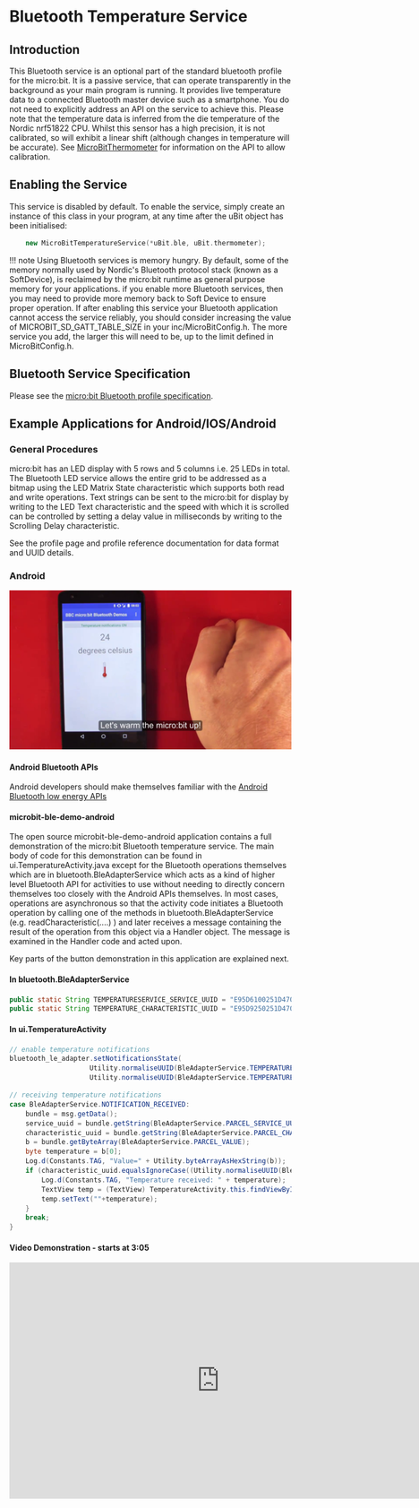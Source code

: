 # Bluetooth Temperature Service

## Introduction

This Bluetooth service is an optional part of the standard bluetooth profile for the micro:bit. It is a passive service, that can operate transparently in the
background as your main program is running. It provides live temperature data to a connected Bluetooth master device such as a smartphone. You do not need to explicitly address an API on the service to achieve this.
Please note that the temperature data is inferred from the die temperature of the Nordic nrf51822 CPU. Whilst this sensor has a high precision, it is not calibrated, so will exhibit
a linear shift (although changes in temperature will be accurate). See [MicroBitThermometer](/ubit/thermometer.md) for information on the API to allow calibration.

## Enabling the Service

This service is disabled by default. To enable the service, simply create an instance of this class in your program, at any time after the uBit object has been initialised:

```cpp
    new MicroBitTemperatureService(*uBit.ble, uBit.thermometer);
```

!!! note
    Using Bluetooth services is memory hungry. By default, some of the memory normally used by Nordic's Bluetooth protocol stack (known as a SoftDevice), is reclaimed by the micro:bit runtime as general purpose memory for your applications. if you enable more Bluetooth services, then you may need to provide more memory back to Soft Device to ensure proper operation. If after enabling this service your Bluetooth application cannot access the service reliably, you should consider increasing the value of MICROBIT_SD_GATT_TABLE_SIZE in your inc/MicroBitConfig.h. The more service you add, the larger this will need to be, up to the limit defined in MicroBitConfig.h.

## Bluetooth Service Specification

 Please see the [micro:bit Bluetooth profile specification](../resources/bluetooth/microbit-profile-V1.9-Level-2.pdf).

## Example Applications for Android/IOS/Android


### General Procedures

micro:bit has an LED display with 5 rows and 5 columns i.e. 25 LEDs in total. The Bluetooth LED service allows the entire grid to be addressed as a bitmap using the LED Matrix State characteristic which supports both read and write operations. Text strings can be sent to the micro:bit for display by writing to the LED Text characteristic and the speed with which it is scrolled can be controlled by setting a delay value in milliseconds by writing to the Scrolling Delay characteristic.


See the profile page and profile reference documentation for data format and UUID details.

### Android

<img src="../../resources/bluetooth/temperature_demo.png" alt="Temperature Demo">

#### Android Bluetooth APIs

Android developers should make themselves familiar with the [Android Bluetooth low energy APIs](http://developer.android.com/guide/topics/connectivity/bluetooth-le.html)

#### microbit-ble-demo-android

The open source microbit-ble-demo-android application contains a full demonstration of the micro:bit Bluetooth temperature service. The main body of code for this demonstration can be found in ui.TemperatureActivity.java except for the Bluetooth operations themselves which are in bluetooth.BleAdapterService which acts as a kind of higher level Bluetooth API for activities to use without needing to directly concern themselves too closely with the Android APIs themselves. In most cases, operations are asynchronous so that the activity code initiates a Bluetooth operation by calling one of the methods in bluetooth.BleAdapterService (e.g. readCharacteristic(....) ) and later receives a message containing the result of the operation from this object via a Handler object. The message is examined in the Handler code and acted upon.

Key parts of the button demonstration in this application are explained next.

#### In bluetooth.BleAdapterService

``` java
public static String TEMPERATURESERVICE_SERVICE_UUID = "E95D6100251D470AA062FA1922DFA9A8";
public static String TEMPERATURE_CHARACTERISTIC_UUID = "E95D9250251D470AA062FA1922DFA9A8";
```

#### In ui.TemperatureActivity

``` java
// enable temperature notifications
bluetooth_le_adapter.setNotificationsState(
                    Utility.normaliseUUID(BleAdapterService.TEMPERATURESERVICE_SERVICE_UUID), 
                    Utility.normaliseUUID(BleAdapterService.TEMPERATURE_CHARACTERISTIC_UUID), true)
```


```java
// receiving temperature notifications
case BleAdapterService.NOTIFICATION_RECEIVED:
    bundle = msg.getData();
    service_uuid = bundle.getString(BleAdapterService.PARCEL_SERVICE_UUID);
    characteristic_uuid = bundle.getString(BleAdapterService.PARCEL_CHARACTERISTIC_UUID);
    b = bundle.getByteArray(BleAdapterService.PARCEL_VALUE);
    byte temperature = b[0];
    Log.d(Constants.TAG, "Value=" + Utility.byteArrayAsHexString(b));
    if (characteristic_uuid.equalsIgnoreCase((Utility.normaliseUUID(BleAdapterService.TEMPERATURE_CHARACTERISTIC_UUID)))) {
        Log.d(Constants.TAG, "Temperature received: " + temperature);
        TextView temp = (TextView) TemperatureActivity.this.findViewById(R.id.temperature);
        temp.setText(""+temperature);
    }
    break;
}
```


#### Video Demonstration - starts at 3:05

<iframe src="https://player.vimeo.com/video/153078747" width="750" height="422" frameborder="0" webkitallowfullscreen mozallowfullscreen allowfullscreen></iframe>



